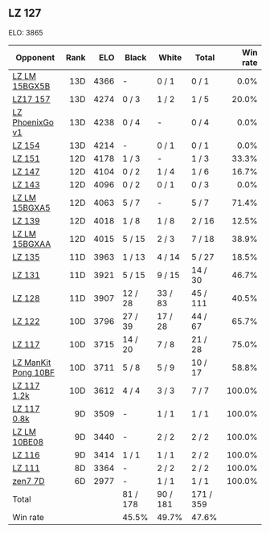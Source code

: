 ## LZ 127 ##

ELO: 3865

Opponent | Rank | ELO | Black | White | Total | Win rate
---------|-----:|----:|-------|-------|-------|-------:
[LZ LM 15BGX5B](LZ%20LM%2015BGX5B.md) | 13D | 4366 | - | 0 / 1 | 0 / 1 | 0.0%
[LZ17 157](LZ17%20157.md) | 13D | 4274 | 0 / 3 | 1 / 2 | 1 / 5 | 20.0%
[LZ PhoenixGo v1](LZ%20PhoenixGo%20v1.md) | 13D | 4238 | 0 / 4 | - | 0 / 4 | 0.0%
[LZ 154](LZ%20154.md) | 13D | 4214 | - | 0 / 1 | 0 / 1 | 0.0%
[LZ 151](LZ%20151.md) | 12D | 4178 | 1 / 3 | - | 1 / 3 | 33.3%
[LZ 147](LZ%20147.md) | 12D | 4104 | 0 / 2 | 1 / 4 | 1 / 6 | 16.7%
[LZ 143](LZ%20143.md) | 12D | 4096 | 0 / 2 | 0 / 1 | 0 / 3 | 0.0%
[LZ LM 15BGXA5](LZ%20LM%2015BGXA5.md) | 12D | 4063 | 5 / 7 | - | 5 / 7 | 71.4%
[LZ 139](LZ%20139.md) | 12D | 4018 | 1 / 8 | 1 / 8 | 2 / 16 | 12.5%
[LZ LM 15BGXAA](LZ%20LM%2015BGXAA.md) | 12D | 4015 | 5 / 15 | 2 / 3 | 7 / 18 | 38.9%
[LZ 135](LZ%20135.md) | 11D | 3963 | 1 / 13 | 4 / 14 | 5 / 27 | 18.5%
[LZ 131](LZ%20131.md) | 11D | 3921 | 5 / 15 | 9 / 15 | 14 / 30 | 46.7%
[LZ 128](LZ%20128.md) | 11D | 3907 | 12 / 28 | 33 / 83 | 45 / 111 | 40.5%
[LZ 122](LZ%20122.md) | 10D | 3796 | 27 / 39 | 17 / 28 | 44 / 67 | 65.7%
[LZ 117](LZ%20117.md) | 10D | 3715 | 14 / 20 | 7 / 8 | 21 / 28 | 75.0%
[LZ ManKit Pong 10BF](LZ%20ManKit%20Pong%2010BF.md) | 10D | 3711 | 5 / 8 | 5 / 9 | 10 / 17 | 58.8%
[LZ 117 1.2k](LZ%20117%201.2k.md) | 10D | 3612 | 4 / 4 | 3 / 3 | 7 / 7 | 100.0%
[LZ 117 0.8k](LZ%20117%200.8k.md) | 9D | 3509 | - | 1 / 1 | 1 / 1 | 100.0%
[LZ LM 10BE08](LZ%20LM%2010BE08.md) | 9D | 3440 | - | 2 / 2 | 2 / 2 | 100.0%
[LZ 116](LZ%20116.md) | 9D | 3414 | 1 / 1 | 1 / 1 | 2 / 2 | 100.0%
[LZ 111](LZ%20111.md) | 8D | 3364 | - | 2 / 2 | 2 / 2 | 100.0%
[zen7 7D](zen7%207D.md) | 6D | 2977 | - | 1 / 1 | 1 / 1 | 100.0%
Total | | | 81 / 178 | 90 / 181 | 171 / 359 | 
Win rate| | | 45.5% | 49.7% | 47.6% | 
